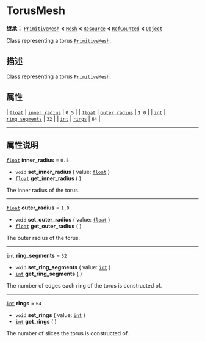 <!-- ⚠ 请勿编辑本文件 ⚠ -->
<!-- 本文档使用脚本从 WeDot 引擎源码仓库生成。 -->
<!-- 生成脚本：https://github.com/WeDot-Engine/WeDot/tree/4.3/doc/tools/make_md.py； -->
<!-- 原文件：https://github.com/WeDot-Engine/WeDot/tree/4.3/doc/classes/TorusMesh.xml。 -->

<div id="_class_torusmesh"></div>

# TorusMesh

**继承：** [`PrimitiveMesh`](class_primitivemesh.md) **<** [`Mesh`](class_mesh.md) **<** [`Resource`](class_resource.md) **<** [`RefCounted`](class_refcounted.md) **<** [`Object`](class_object.md)

Class representing a torus [`PrimitiveMesh`](class_primitivemesh.md).

## 描述

Class representing a torus [`PrimitiveMesh`](class_primitivemesh.md).

## 属性

| [`float`](class_float.md) | [`inner_radius`](#class_torusmesh_property_inner_radius)   | ``0.5`` |
| [`float`](class_float.md) | [`outer_radius`](#class_torusmesh_property_outer_radius)   | ``1.0`` |
| [`int`](class_int.md)     | [`ring_segments`](#class_torusmesh_property_ring_segments) | ``32``  |
| [`int`](class_int.md)     | [`rings`](#class_torusmesh_property_rings)                 | ``64``  |

<!-- rst-class:: classref-section-separator -->

---

## 属性说明

<div id="_class_torusmesh_property_inner_radius"></div>

[`float`](class_float.md) **inner_radius** = ``0.5`` <div id="class_torusmesh_property_inner_radius"></div>

- `void` **set_inner_radius** ( value: [`float`](class_float.md) )
- [`float`](class_float.md) **get_inner_radius** ( )

The inner radius of the torus.

<!-- rst-class:: classref-item-separator -->

---

<div id="_class_torusmesh_property_outer_radius"></div>

[`float`](class_float.md) **outer_radius** = ``1.0`` <div id="class_torusmesh_property_outer_radius"></div>

- `void` **set_outer_radius** ( value: [`float`](class_float.md) )
- [`float`](class_float.md) **get_outer_radius** ( )

The outer radius of the torus.

<!-- rst-class:: classref-item-separator -->

---

<div id="_class_torusmesh_property_ring_segments"></div>

[`int`](class_int.md) **ring_segments** = ``32`` <div id="class_torusmesh_property_ring_segments"></div>

- `void` **set_ring_segments** ( value: [`int`](class_int.md) )
- [`int`](class_int.md) **get_ring_segments** ( )

The number of edges each ring of the torus is constructed of.

<!-- rst-class:: classref-item-separator -->

---

<div id="_class_torusmesh_property_rings"></div>

[`int`](class_int.md) **rings** = ``64`` <div id="class_torusmesh_property_rings"></div>

- `void` **set_rings** ( value: [`int`](class_int.md) )
- [`int`](class_int.md) **get_rings** ( )

The number of slices the torus is constructed of.

[^virtual]: 本方法通常需要用户覆盖才能生效。
[^const]: 本方法无副作用，不会修改该实例的任何成员变量。
[^vararg]: 本方法除了能接受在此处描述的参数外，还能够继续接受任意数量的参数。
[^constructor]: 本方法用于构造某个类型。
[^static]: 调用本方法无需实例，可直接使用类名进行调用。
[^operator]: 本方法描述的是使用本类型作为左操作数的有效运算符。
[^bitfield]: 这个值是由下列位标志构成位掩码的整数。
[^void]: 无返回值。
